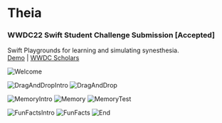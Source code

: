 # Theia
### WWDC22 Swift Student Challenge Submission [Accepted]

Swift Playgrounds for learning and simulating synesthesia.\
[Demo](https://youtu.be/bLVWnQGnx9s) |
[WWDC Scholars](https://www.wwdcscholars.com/s/3C274C5A-8479-4A7F-BE4F-FF17AFAD19FD/2022)

![Welcome](https://user-images.githubusercontent.com/62197228/173452118-4c8d1d00-4ed6-4161-9cdd-8ff6a695e5b1.JPG)

![DragAndDropIntro](https://user-images.githubusercontent.com/62197228/173452117-ecdb4f38-b619-48fc-86d0-7e46b6be0c61.JPG)
![DragAndDrop](https://user-images.githubusercontent.com/62197228/173452114-7dab1f2d-a798-469f-928e-902194b0ba7f.JPG)

![MemoryIntro](https://user-images.githubusercontent.com/62197228/173452112-0048f17a-3ecf-4f12-8980-6e1872ad902f.JPG)
![Memory](https://user-images.githubusercontent.com/62197228/173452110-58027af4-9f38-451e-9c56-9dd07674a008.JPG)
![MemoryTest](https://user-images.githubusercontent.com/62197228/173452109-07ea902a-164e-4c19-b2ad-f90937bdf3cc.jpg)

![FunFactsIntro](https://user-images.githubusercontent.com/62197228/173452107-0fa78260-0c6a-4132-b0c9-e67c336cdd80.JPG)
![FunFacts](https://user-images.githubusercontent.com/62197228/173452120-c7e2e5a6-5f7e-449b-b487-80ec597f7ded.JPG)
![End](https://user-images.githubusercontent.com/62197228/173452106-f5a4b0fc-6e1d-45c4-9af5-b354d8e0027c.JPG)

